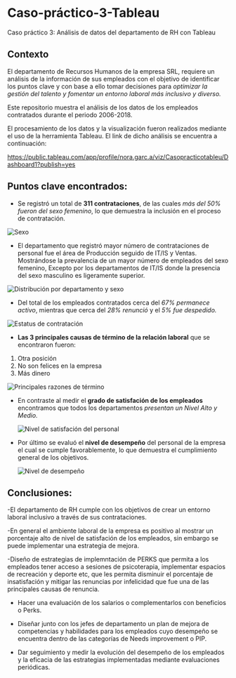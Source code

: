 # Caso-práctico-3-Tableau
Caso práctico 3: Análisis de datos del departamento de RH  con Tableau

## Contexto

El departamento de  Recursos Humanos de la empresa SRL, requiere un análisis de la información de sus empleados con el objetivo de  identificar los puntos clave  y con base a ello tomar decisiones para *optimizar la gestión del talento y fomentar un entorno laboral más inclusivo y diverso.*

Este repositorio muestra el análisis de los datos de los empleados contratados durante el periodo 2006-2018.

El procesamiento de los datos y la visualización fueron realizados mediante el uso de la herramienta Tableau.
El link de dicho análisis se encuentra a continuación:

https://public.tableau.com/app/profile/nora.garc.a/viz/Casopracticotableu/Dashboard1?publish=yes

## Puntos clave encontrados:

- Se registró un total de **311 contrataciones**, de las cuales *más del 50% fueron del sexo femenino*, lo que demuestra la inclusión en el proceso de contratación.

![Sexo](https://github.com/user-attachments/assets/e2d0d0eb-2f54-4343-8fdc-bbe8203a3334)


- El departamento que registró mayor número de contrataciones de personal fue el área de Producción seguido de IT/IS y Ventas. Mostrándose la prevalencia de un mayor número de empleados del sexo femenino, Excepto por los departamentos de IT/IS donde la presencia del sexo masculino es ligeramente superior.

![Distribución por departamento y sexo](https://github.com/user-attachments/assets/d6013ca2-cdcf-4316-a658-bc7942748601)


- Del total de los empleados contratados cerca del *67% permanece activo*, mientras que cerca del *28% renunció* y el *5% fue despedido.*
  

![Estatus de contratación](https://github.com/user-attachments/assets/377c4663-9afb-44d3-984a-1736dc066ef5)



- **Las 3 principales causas de término de la relación laboral** que se encontraron fueron:
1. Otra posición
2. No son felices en la empresa
3. Más dinero
  

![Principales razones de término](https://github.com/user-attachments/assets/1c7279da-0c8a-460a-93d1-9208916ee8de)


- En contraste al medir el **grado de satisfación de los empleados** encontramos que todos los departamentos *presentan un Nivel Alto y Medio.*
  
  
  ![Nivel de satisfación del personal](https://github.com/user-attachments/assets/3e49b008-e6f3-4de3-9365-afbf655603bc)
  


- Por último se evaluó el **nivel de desempeño** del personal de la empresa el cual se cumple favorablemente, lo que demuestra el cumplimiento general de los objetivos.
  
  
  ![Nivel de desempeño](https://github.com/user-attachments/assets/9d3326e9-737b-42b1-b7a2-fa2e15ef4142)



## Conclusiones:

-El departamento de RH cumple con los objetivos de crear un entorno laboral inclusivo a través de sus contrataciones.

-En general el ambiente laboral de la empresa es positivo al mostrar un porcentaje alto de nivel de satisfación de los empleados, sin embargo se puede implementar una estrategia de mejora.

-Diseño de estrategias de implemntación de PERKS que permita a los empleados tener acceso a sesiones de psicoterapia, implementar espacios de recreación y deporte etc, que les permita disminuir el porcentaje de insatisfación y mitigar las renuncias por infelicidad que fue una de las principales causas de renuncia. 

- Hacer una evaluación de los salarios o complementarlos con beneficios o Perks.

- Diseñar junto con los jefes de departamento un plan de mejora de competencias y habilidades para los empleados cuyo desempeño se encuentra dentro de las categorías de Needs improvement o PIP.

- Dar seguimiento y medir la evolución del desempeño de los empleados y la eficacia de las estrategias implementadas mediante evaluaciones periódicas. 

